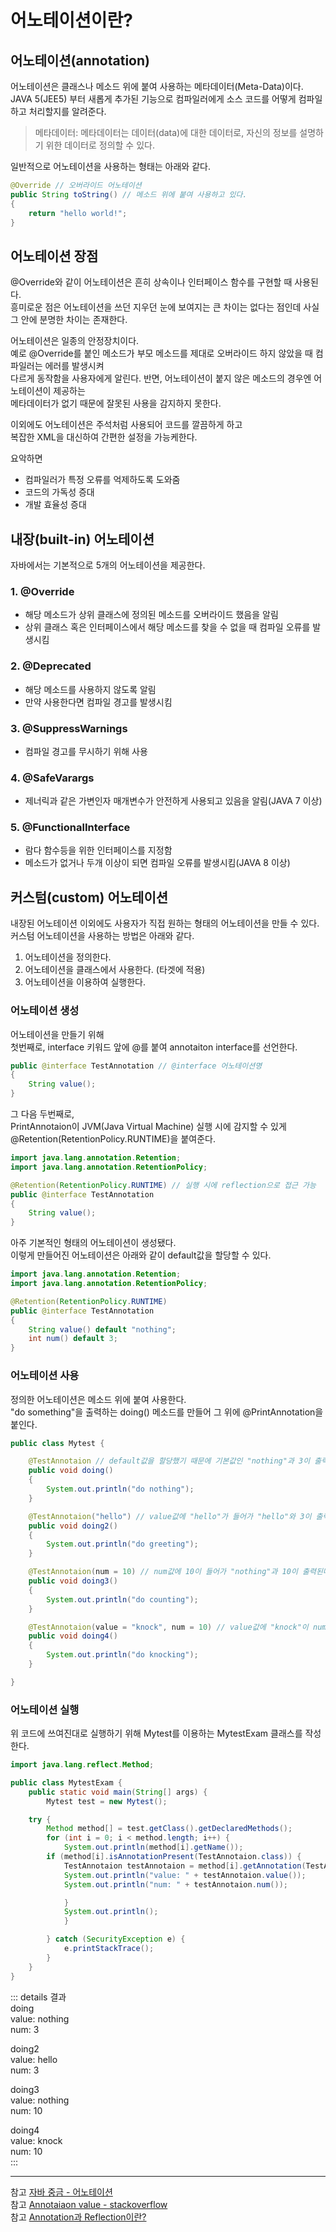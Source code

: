 어노테이션이란? <Badge text="song" />
================


## 어노테이션(annotation)

어노테이션은 클래스나 메소드 위에 붙여 사용하는 메타데이터(Meta-Data)이다.   
JAVA 5(JEE5) 부터 새롭게 추가된 기능으로 컴파일러에게 소스 코드를 어떻게 컴파일하고 처리할지를 알려준다.   
> 메타데이터: 메타데이터는 데이터(data)에 대한 데이터로, 자신의 정보를 설명하기 위한 데이터로 정의할 수 있다.

일반적으로 어노테이션을 사용하는 형태는 아래와 같다.

```java
@Override // 오버라이드 어노테이션
public String toString() // 메소드 위에 붙여 사용하고 있다.
{
    return "hello world!";
}
```

## 어노테이션 장점

@Override와 같이 어노테이션은 흔히 상속이나 인터페이스 함수를 구현할 때 사용된다.  
흥미로운 점은 어노테이션을 쓰던 지우던 눈에 보여지는 큰 차이는 없다는 점인데 사실 그 안에 분명한 차이는 존재한다.

어노테이션은 일종의 안정장치이다.    
예로 @Override를 붙인 메소드가 부모 메소드를 제대로 오버라이드 하지 않았을 때 컴파일러는 에러를 발생시켜   
다르게 동작함을 사용자에게 알린다. 반면, 어노테이션이 붙지 않은 메소드의 경우엔 어노테이션이 제공하는   
메타데이터가 없기 때문에 잘못된 사용을 감지하지 못한다.

이외에도 어노테이션은 주석처럼 사용되어 코드를 깔끔하게 하고   
복잡한 XML을 대신하여 간편한 설정을 가능케한다.   

요악하면

- 컴파일러가 특정 오류를 억제하도록 도와줌   
- 코드의 가독성 증대   
- 개발 효율성 증대   



## 내장(built-in) 어노테이션

자바에서는 기본적으로 5개의 어노테이션을 제공한다.

### 1. @Override

- 해당 메소드가 상위 클래스에 정의된 메소드를 오버라이드 했음을 알림
- 상위 클래스 혹은 인터페이스에서 해당 메소드를 찾을 수 없을 때 컴파일 오류를 발생시킴

### 2. @Deprecated

- 해당 메소드를 사용하지 않도록 알림
- 만약 사용한다면 컴파일 경고를 발생시킴

### 3. @SuppressWarnings

- 컴파일 경고를 무시하기 위해 사용

### 4. @SafeVarargs

- 제너릭과 같은 가변인자 매개변수가 안전하게 사용되고 있음을 알림(JAVA 7 이상)

### 5. @FunctionalInterface

- 람다 함수등을 위한 인터페이스를 지정함
- 메소드가 없거나 두개 이상이 되면 컴파일 오류를 발생시킴(JAVA 8 이상)



## 커스텀(custom) 어노테이션

내장된 어노테이션 이외에도 사용자가 직접 원하는 형태의 어노테이션을 만들 수 있다.
커스텀 어노테이션을 사용하는 방법은 아래와 같다.

1. 어노테이션을 정의한다.
2. 어노테이션을 클래스에서 사용한다. (타겟에 적용)
3. 어노테이션을 이용하여 실행한다.


### 어노테이션 생성

어노테이션을 만들기 위해   
첫번째로, interface 키워드 앞에 @를 붙여 annotaiton interface를 선언한다.

```java
public @interface TestAnnotation // @interface 어노테이션명
{
    String value();
}
```

그 다음 두번째로,   
PrintAnnotaion이 JVM(Java Virtual Machine) 실행 시에 감지할 수 있게   
@Retention(RetentionPolicy.RUNTIME)을 붙여준다.


```java
import java.lang.annotation.Retention;
import java.lang.annotation.RetentionPolicy;

@Retention(RetentionPolicy.RUNTIME) // 실행 시에 reflection으로 접근 가능
public @interface TestAnnotation
{
    String value();
}
```

아주 기본적인 형태의 어노테이션이 생성됐다.   
이렇게 만들어진 어노테이션은 아래와 같이 default값을 할당할 수 있다.

```java
import java.lang.annotation.Retention;
import java.lang.annotation.RetentionPolicy;

@Retention(RetentionPolicy.RUNTIME) 
public @interface TestAnnotation
{
    String value() default "nothing";
    int num() default 3;
}
```


### 어노테이션 사용

정의한 어노테이션은 메소드 위에 붙여 사용한다.   
"do something"을 출력하는 doing() 메소드를 만들어 그 위에 @PrintAnnotation을 붙인다.

```java
public class Mytest {

    @TestAnnotaion // default값을 할당했기 때문에 기본값인 "nothing"과 3이 출력된다.
    public void doing()
    {
        System.out.println("do nothing");
    }

    @TestAnnotaion("hello") // value값에 "hello"가 들어가 "hello"와 3이 출력된다.
    public void doing2()
    {
        System.out.println("do greeting");
    }

    @TestAnnotaion(num = 10) // num값에 10이 들어가 "nothing"과 10이 출력된다.
    public void doing3()
    {
        System.out.println("do counting");
    }

    @TestAnnotaion(value = "knock", num = 10) // value값에 "knock"이 num 값에 10이 들어가 "knock"과 10이 출력된다.
    public void doing4()
    {
        System.out.println("do knocking");
    }

}
```

### 어노테이션 실행

위 코드에 쓰여진대로 실행하기 위해 Mytest를 이용하는 MytestExam 클래스를 작성한다.

```java
import java.lang.reflect.Method;

public class MytestExam {
    public static void main(String[] args) {
        Mytest test = new Mytest();

    try {
        Method method[] = test.getClass().getDeclaredMethods();
        for (int i = 0; i < method.length; i++) {
            System.out.println(method[i].getName());
        if (method[i].isAnnotationPresent(TestAnnotaion.class)) {
            TestAnnotaion testAnnotaion = method[i].getAnnotation(TestAnnotaion.class);
            System.out.println("value: " + testAnnotaion.value());
            System.out.println("num: " + testAnnotaion.num());

            }
            System.out.println();
            }

        } catch (SecurityException e) {
            e.printStackTrace();
        }
    }
}
```

::: details 결과  
doing   
value: nothing   
num: 3   

doing2   
value: hello   
num: 3   

doing3   
value: nothing   
num: 10   

doing4   
value: knock   
num: 10    
:::


---
참고 [자바 중금 - 어노테이션](https://programmers.co.kr/learn/courses/9/lessons/269)   
참고 [Annotaiaon value - stackoverflow](https://stackoverflow.com/questions/10682935/get-annotation-value)   
참고 [Annotation과 Reflection이란?](https://qssdev.tistory.com/27)   